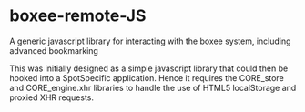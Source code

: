 boxee-remote-JS
===============

A generic javascript library for interacting with the boxee system, including advanced bookmarking

This was initially designed as a simple javascript library that could then be hooked into a SpotSpecific application. Hence it requires the CORE_store and CORE_engine.xhr libraries to handle the use of HTML5 localStorage and proxied XHR requests. 
